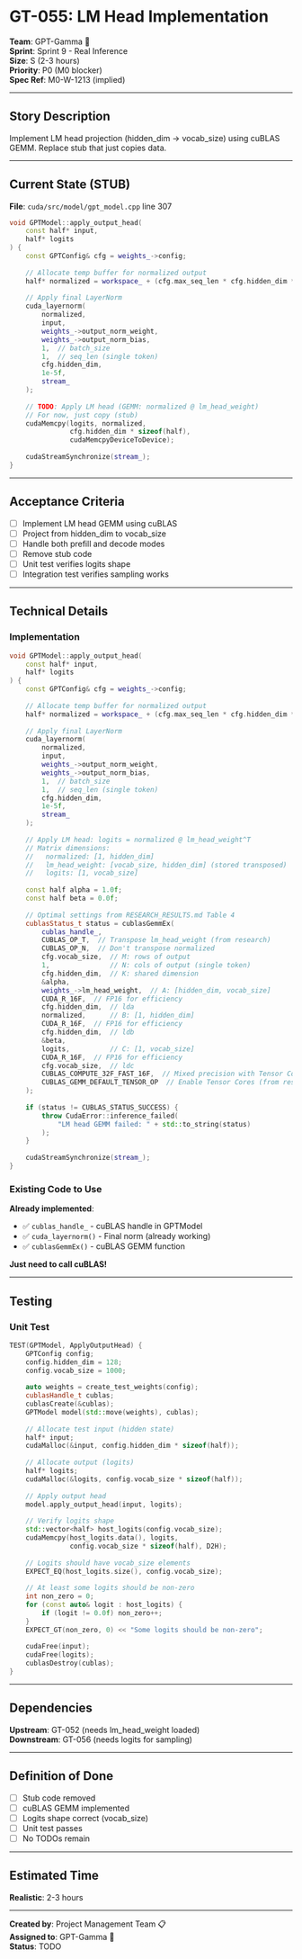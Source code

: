 # GT-055: LM Head Implementation

**Team**: GPT-Gamma 🤖  
**Sprint**: Sprint 9 - Real Inference  
**Size**: S (2-3 hours)  
**Priority**: P0 (M0 blocker)  
**Spec Ref**: M0-W-1213 (implied)

---

## Story Description

Implement LM head projection (hidden_dim -> vocab_size) using cuBLAS GEMM. Replace stub that just copies data.

---

## Current State (STUB)

**File**: `cuda/src/model/gpt_model.cpp` line 307

```cpp
void GPTModel::apply_output_head(
    const half* input,
    half* logits
) {
    const GPTConfig& cfg = weights_->config;
    
    // Allocate temp buffer for normalized output
    half* normalized = workspace_ + (cfg.max_seq_len * cfg.hidden_dim * 2);
    
    // Apply final LayerNorm
    cuda_layernorm(
        normalized,
        input,
        weights_->output_norm_weight,
        weights_->output_norm_bias,
        1,  // batch_size
        1,  // seq_len (single token)
        cfg.hidden_dim,
        1e-5f,
        stream_
    );
    
    // TODO: Apply LM head (GEMM: normalized @ lm_head_weight)
    // For now, just copy (stub)
    cudaMemcpy(logits, normalized,
               cfg.hidden_dim * sizeof(half),
               cudaMemcpyDeviceToDevice);
    
    cudaStreamSynchronize(stream_);
}
```

---

## Acceptance Criteria

- [ ] Implement LM head GEMM using cuBLAS
- [ ] Project from hidden_dim to vocab_size
- [ ] Handle both prefill and decode modes
- [ ] Remove stub code
- [ ] Unit test verifies logits shape
- [ ] Integration test verifies sampling works

---

## Technical Details

### Implementation

```cpp
void GPTModel::apply_output_head(
    const half* input,
    half* logits
) {
    const GPTConfig& cfg = weights_->config;
    
    // Allocate temp buffer for normalized output
    half* normalized = workspace_ + (cfg.max_seq_len * cfg.hidden_dim * 2);
    
    // Apply final LayerNorm
    cuda_layernorm(
        normalized,
        input,
        weights_->output_norm_weight,
        weights_->output_norm_bias,
        1,  // batch_size
        1,  // seq_len (single token)
        cfg.hidden_dim,
        1e-5f,
        stream_
    );
    
    // Apply LM head: logits = normalized @ lm_head_weight^T
    // Matrix dimensions:
    //   normalized: [1, hidden_dim]
    //   lm_head_weight: [vocab_size, hidden_dim] (stored transposed)
    //   logits: [1, vocab_size]
    
    const half alpha = 1.0f;
    const half beta = 0.0f;
    
    // Optimal settings from RESEARCH_RESULTS.md Table 4
    cublasStatus_t status = cublasGemmEx(
        cublas_handle_,
        CUBLAS_OP_T,  // Transpose lm_head_weight (from research)
        CUBLAS_OP_N,  // Don't transpose normalized
        cfg.vocab_size,  // M: rows of output
        1,               // N: cols of output (single token)
        cfg.hidden_dim,  // K: shared dimension
        &alpha,
        weights_->lm_head_weight,  // A: [hidden_dim, vocab_size]
        CUDA_R_16F,  // FP16 for efficiency
        cfg.hidden_dim,  // lda
        normalized,      // B: [1, hidden_dim]
        CUDA_R_16F,  // FP16 for efficiency
        cfg.hidden_dim,  // ldb
        &beta,
        logits,          // C: [1, vocab_size]
        CUDA_R_16F,  // FP16 for efficiency
        cfg.vocab_size,  // ldc
        CUBLAS_COMPUTE_32F_FAST_16F,  // Mixed precision with Tensor Cores (from research)
        CUBLAS_GEMM_DEFAULT_TENSOR_OP  // Enable Tensor Cores (from research)
    );
    
    if (status != CUBLAS_STATUS_SUCCESS) {
        throw CudaError::inference_failed(
            "LM head GEMM failed: " + std::to_string(status)
        );
    }
    
    cudaStreamSynchronize(stream_);
}
```

### Existing Code to Use

**Already implemented**:
- ✅ `cublas_handle_` - cuBLAS handle in GPTModel
- ✅ `cuda_layernorm()` - Final norm (already working)
- ✅ `cublasGemmEx()` - cuBLAS GEMM function

**Just need to call cuBLAS!**

---

## Testing

### Unit Test

```cpp
TEST(GPTModel, ApplyOutputHead) {
    GPTConfig config;
    config.hidden_dim = 128;
    config.vocab_size = 1000;
    
    auto weights = create_test_weights(config);
    cublasHandle_t cublas;
    cublasCreate(&cublas);
    GPTModel model(std::move(weights), cublas);
    
    // Allocate test input (hidden state)
    half* input;
    cudaMalloc(&input, config.hidden_dim * sizeof(half));
    
    // Allocate output (logits)
    half* logits;
    cudaMalloc(&logits, config.vocab_size * sizeof(half));
    
    // Apply output head
    model.apply_output_head(input, logits);
    
    // Verify logits shape
    std::vector<half> host_logits(config.vocab_size);
    cudaMemcpy(host_logits.data(), logits, 
               config.vocab_size * sizeof(half), D2H);
    
    // Logits should have vocab_size elements
    EXPECT_EQ(host_logits.size(), config.vocab_size);
    
    // At least some logits should be non-zero
    int non_zero = 0;
    for (const auto& logit : host_logits) {
        if (logit != 0.0f) non_zero++;
    }
    EXPECT_GT(non_zero, 0) << "Some logits should be non-zero";
    
    cudaFree(input);
    cudaFree(logits);
    cublasDestroy(cublas);
}
```

---

## Dependencies

**Upstream**: GT-052 (needs lm_head_weight loaded)  
**Downstream**: GT-056 (needs logits for sampling)

---

## Definition of Done

- [ ] Stub code removed
- [ ] cuBLAS GEMM implemented
- [ ] Logits shape correct (vocab_size)
- [ ] Unit test passes
- [ ] No TODOs remain

---

## Estimated Time

**Realistic**: 2-3 hours

---

**Created by**: Project Management Team 📋  
**Assigned to**: GPT-Gamma 🤖  
**Status**: TODO
